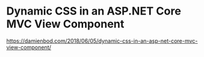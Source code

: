 # Dynamic CSS in an ASP.NET Core MVC View Component

https://damienbod.com/2018/06/05/dynamic-css-in-an-asp-net-core-mvc-view-component/